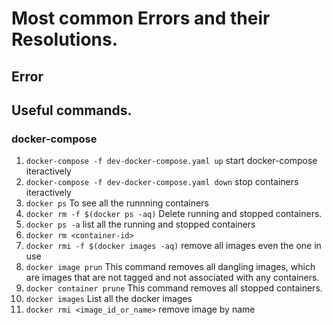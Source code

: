 # Most common Errors and their Resolutions.

## Error

## Useful commands.

### docker-compose
1. ```docker-compose -f dev-docker-compose.yaml up``` start docker-compose iteractively
2. ```docker-compose -f dev-docker-compose.yaml down``` stop containers iteractively
3. ```docker ps``` To see all the runnning containers
4. ```docker rm -f $(docker ps -aq)``` Delete running and stopped containers.
5. ```docker ps -a``` list all the running and stopped containers
5. ```docker rm <container-id>```
6. ```docker rmi -f $(docker images -aq)``` remove all images even the one in use
7. ```docker image prun``` This command removes all dangling images, which are images that are not tagged and not associated with any containers.
8. ```docker container prune``` This command removes all stopped containers.
9. ```docker images``` List all the docker images
10. ```docker rmi <image_id_or_name>``` remove image by name
